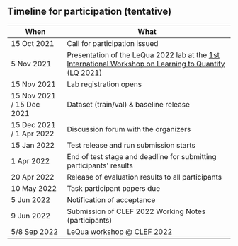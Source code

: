 ## Timeline for participation (tentative)

| **When** | **What** |
|---|---|
| 15 Oct 2021  | Call for participation issued |
| 5 Nov 2021   | Presentation of the LeQua 2022 lab at the [1st International Workshop on Learning to Quantify (LQ 2021)](https://cikmlq2021.github.io/)|
| 15 Nov 2021  | Lab registration opens |
| 15 Nov 2021 / 15 Dec 2021 | Dataset (train/val) & baseline release |
| 15 Dec 2021 / 1 Apr 2022  | Discussion forum with the organizers |
| 15 Jan 2022  | Test release and run submission starts |
| 1 Apr 2022   | End of test stage and deadline for submitting participants' results |
| 20 Apr 2022  |  Release of evaluation results to all participants |
| 10 May 2022  | Task participant papers due |
| 5 Jun 2022   | Notification of acceptance |
| 9 Jun 2022   | Submission of CLEF 2022 Working Notes (participants) |
| 5/8 Sep 2022 | LeQua workshop @ [CLEF 2022](https://clef2022.clef-initiative.eu/) |
